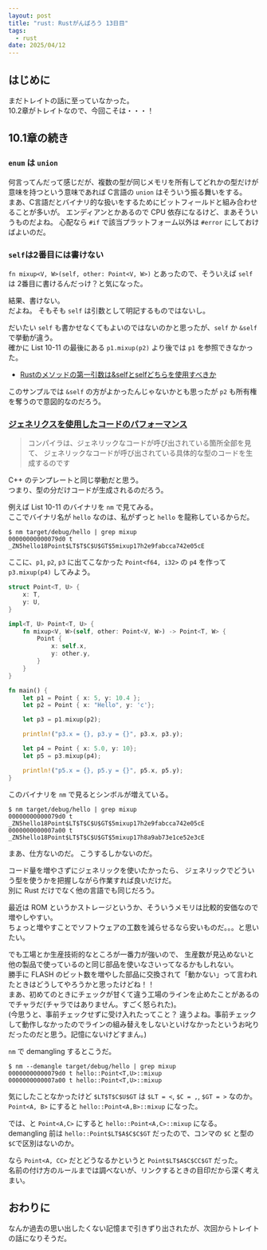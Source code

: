 ```yaml
---
layout: post
title: "rust: Rustがんばろう 13日目"
tags:
  - rust
date: 2025/04/12
---
```


## はじめに

まだトレイトの話に至っていなかった。  
10.2章がトレイトなので、今回こそは・・・！

## 10.1章の続き

### `enum` は `union`

何言ってんだって感じだが、複数の型が同じメモリを所有してどれかの型だけが意味を持つという意味であれば C言語の `union` はそういう振る舞いをする。  
まあ、C言語だとバイナリ的な扱いをするためにビットフィールドと組み合わせることが多いが。
エンディアンとかあるので CPU 依存になるけど、まあそういうものだよね。
心配なら `#if` で該当プラットフォーム以外は `#error` にしておけばよいのだ。

### `self`は2番目には書けない

`fn mixup<V, W>(self, other: Point<V, W>)` とあったので、そういえば `self` は 2番目に書けるんだっけ？と気になった。

結果、書けない。  
だよね。
そもそも `self` は引数として明記するものではないし。  

だいたい `self` も書かせなくてもよいのではないのかと思ったが、`self` か `&self` で挙動が違う。  
確かに List 10-11 の最後にある `p1.mixup(p2)` より後では `p1` を参照できなかった。

* [Rustのメソッドの第一引数は&selfとselfどちらを使用すべきか](https://zenn.dev/penysho/articles/2edf59b0c1969d)

このサンプルでは `&self` の方がよかったんじゃないかとも思ったが `p2` も所有権を奪うので意図的なのだろう。

### [ジェネリクスを使用したコードのパフォーマンス](https://doc.rust-jp.rs/book-ja/ch10-01-syntax.html#%E3%82%B8%E3%82%A7%E3%83%8D%E3%83%AA%E3%82%AF%E3%82%B9%E3%82%92%E4%BD%BF%E7%94%A8%E3%81%97%E3%81%9F%E3%82%B3%E3%83%BC%E3%83%89%E3%81%AE%E3%83%91%E3%83%95%E3%82%A9%E3%83%BC%E3%83%9E%E3%83%B3%E3%82%B9)

> コンパイラは、ジェネリックなコードが呼び出されている箇所全部を見て、 ジェネリックなコードが呼び出されている具体的な型のコードを生成するのです

C++ のテンプレートと同じ挙動だと思う。  
つまり、型の分だけコードが生成されるのだろう。

例えば List 10-11 のバイナリを `nm` で見てみる。  
ここでバイナリ名が `hello` なのは、私がずっと `hello` を龍称しているからだ。

```console
$ nm target/debug/hello | grep mixup
00000000000079d0 t _ZN5hello18Point$LT$T$C$U$GT$5mixup17h2e9fabcca742e05cE
```

ここに、`p1`, `p2`, `p3` に出てこなかった `Point<f64, i32>` の `p4` を作って `p3.mixup(p4)` してみよう。

```rust
struct Point<T, U> {
    x: T,
    y: U,
}

impl<T, U> Point<T, U> {
    fn mixup<V, W>(self, other: Point<V, W>) -> Point<T, W> {
        Point {
            x: self.x,
            y: other.y,
        }
    }
}

fn main() {
    let p1 = Point { x: 5, y: 10.4 };
    let p2 = Point { x: "Hello", y: 'c'};

    let p3 = p1.mixup(p2);

    println!("p3.x = {}, p3.y = {}", p3.x, p3.y);

    let p4 = Point { x: 5.0, y: 10};
    let p5 = p3.mixup(p4);

    println!("p5.x = {}, p5.y = {}", p5.x, p5.y);
}
```

このバイナリを `nm` で見るとシンボルが増えている。

```console
$ nm target/debug/hello | grep mixup
00000000000079d0 t _ZN5hello18Point$LT$T$C$U$GT$5mixup17h2e9fabcca742e05cE
0000000000007a00 t _ZN5hello18Point$LT$T$C$U$GT$5mixup17h8a9ab73e1ce52e3cE
```

まあ、仕方ないのだ。
こうするしかないのだ。

コード量を増やさずにジェネリックを使いたかったら、
ジェネリックでどういう型を使うかを把握しながら作業すれば良いだけだ。  
別に Rust だけでなく他の言語でも同じだろう。

最近は ROM というかストレージというか、そういうメモリは比較的安価なので増やしやすい。  
ちょっと増やすことでソフトウェアの工数を減らせるなら安いものだ。。。と思いたい。

でも工場とか生産技術的なところが一番力が強いので、
生産数が見込めないと他の製品で使っているのと同じ部品を使いなさいってなるかもしれない。  
勝手に FLASH のビット数を増やした部品に交換されて「動かない」って言われたときはどうしてやろうかと思ったけどね！！  
まあ、初めてのときにチェックが甘くて違う工場のラインを止めたことがあるのでチャラだ(チャラではありません。すごく怒られた)。  
(今思うと、事前チェックせずに受け入れたってこと？ 違うよね。事前チェックして動作しなかったのでラインの組み替えをしないといけなかったというお叱りだったのだと思う。記憶にないけどすまん。)

`nm` で demangling するとこうだ。

```console
$ nm --demangle target/debug/hello | grep mixup
00000000000079d0 t hello::Point<T,U>::mixup
0000000000007a00 t hello::Point<T,U>::mixup
```

気にしたことなかったけど `$LT$T$C$U$GT` は `$LT = <`, `$C = ,`, `$GT = >` なのか。  
`Point<A, B>` にすると `hello::Point<A,B>::mixup` になった。

では、と `Point<A,C>` にすると `hello::Point<A,C>::mixup` になる。  
demangling 前は `hello::Point$LT$A$C$C$GT` だったので、コンマの `$C` と型の `$C`で区別はないのか。

なら `Point<A, CC>` だとどうなるかというと `Point$LT$A$C$CC$GT` だった。  
名前の付け方のルールまでは調べないが、リンクするときの目印だから深く考えまい。

## おわりに

なんか過去の思い出したくない記憶まで引きずり出されたが、次回からトレイトの話になりそうだ。
